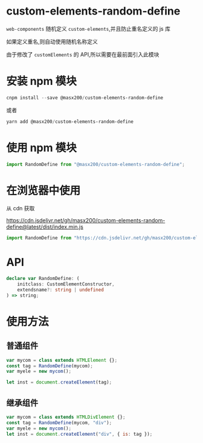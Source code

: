 # custom-elements-random-define

`web-components` 随机定义 `custom-elements`,并且防止重名定义的 js 库

如果定义重名,则自动使用随机名称定义

由于修改了 `customElements` 的 API,所以需要在最前面引入此模块

# 安装 npm 模块

```powershell
cnpm install --save @masx200/custom-elements-random-define
```

或者

```powershell
yarn add @masx200/custom-elements-random-define
```

# 使用 npm 模块

```js
import RandomDefine from "@masx200/custom-elements-random-define";
```

# 在浏览器中使用

从 cdn 获取

https://cdn.jsdelivr.net/gh/masx200/custom-elements-random-define@latest/dist/index.min.js

```js
import RandomDefine from "https://cdn.jsdelivr.net/gh/masx200/custom-elements-random-define@latest/dist/index.min.js";
```

# API

```ts
declare var RandomDefine: (
    initclass: CustomElementConstructor,
    extendsname?: string | undefined
) => string;
```

# 使用方法

## 普通组件

```js
var mycom = class extends HTMLElement {};
const tag = RandomDefine(mycom);
var myele = new mycom();

let inst = document.createElement(tag);
```

## 继承组件

```js
var mycom = class extends HTMLDivElement {};
const tag = RandomDefine(mycom, "div");
var myele = new mycom();
let inst = document.createElement("div", { is: tag });
```
